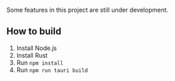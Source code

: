 Some features in this project are still under development.

## How to build

1. Install Node.js
1. Install Rust
1. Run `npm install`
1. Run `npm run tauri build`
